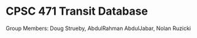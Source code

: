# CPSC 471 Transit Database

Group Members: Doug Strueby, AbdulRahman AbdulJabar, Nolan Ruzicki      

